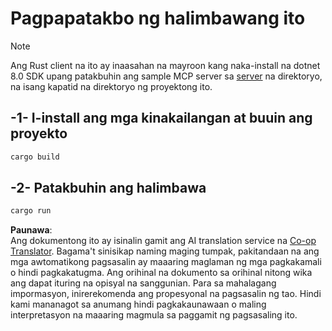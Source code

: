 <!--
CO_OP_TRANSLATOR_METADATA:
{
  "original_hash": "e3813a6ea19657d0cff0c2d1a1ffd324",
  "translation_date": "2025-08-18T18:38:43+00:00",
  "source_file": "03-GettingStarted/02-client/solution/rust/README.md",
  "language_code": "tl"
}
-->
# Pagpapatakbo ng halimbawang ito

> [!NOTE]  
> Ang Rust client na ito ay inaasahan na mayroon kang naka-install na dotnet 8.0 SDK upang patakbuhin ang sample MCP server sa [server](../../../../../../03-GettingStarted/02-client/solution/server) na direktoryo, na isang kapatid na direktoryo ng proyektong ito.

## -1- I-install ang mga kinakailangan at buuin ang proyekto

```bash
cargo build
```

## -2- Patakbuhin ang halimbawa

```bash
cargo run
```

**Paunawa**:  
Ang dokumentong ito ay isinalin gamit ang AI translation service na [Co-op Translator](https://github.com/Azure/co-op-translator). Bagama't sinisikap naming maging tumpak, pakitandaan na ang mga awtomatikong pagsasalin ay maaaring maglaman ng mga pagkakamali o hindi pagkakatugma. Ang orihinal na dokumento sa orihinal nitong wika ang dapat ituring na opisyal na sanggunian. Para sa mahalagang impormasyon, inirerekomenda ang propesyonal na pagsasalin ng tao. Hindi kami mananagot sa anumang hindi pagkakaunawaan o maling interpretasyon na maaaring magmula sa paggamit ng pagsasaling ito.